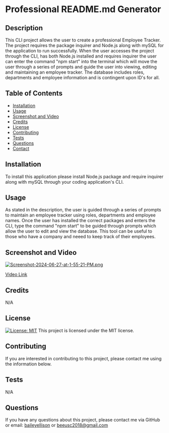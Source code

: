 # Professional README.md Generator

## Description
This CLI project allows the user to create a professional Employee Tracker. The project requires the package inquirer and Node.js along with mySQL for the application to run successfully. When the user accesses the project through the CLI, has both Node.js installed and requires inquirer the user can enter the command "npm start" into the terminal which will move the user through a series of prompts and guide the user into viewing, editing and maintaining an employee tracker. The database includes roles, departments and employee information and is contingent upon ID's for all.

## Table of Contents
* [Installation](#installation)
* [Usage](#usage)
* [Screenshot and Video](#screenshot-and-video)
* [Credits](#credits)
* [License](#license)
* [Contributing](#contributing)
* [Tests](#tests)
* [Questions](#questions)
* [Contact](#contact)

## Installation
To install this application please install Node.js package and require inquirer along with mySQL through your coding application's CLI.

## Usage
As stated in the description, the user is guided through a series of prompts to maintain an employee tracker using roles, departments and employee names. Once the user has installed the correct packages and enters the CLI, type the command "npm start" to be guided through prompts which allow the user to edit and view the database. This tool can be useful to those who have a company and neeed to keep track of their employees.

## Screenshot and Video
[![Screenshot-2024-06-27-at-1-55-21-PM.png](https://i.postimg.cc/j25QRPHH/Screenshot-2024-06-27-at-1-55-21-PM.png)](https://postimg.cc/N93r4yPF)

[Video Link](https://youtu.be/dLZDAYXQFag)


## Credits
N/A

## License 
[![License: MIT](https://img.shields.io/badge/License-MIT-yellow.svg)](https://opensource.org/licenses/MIT)
This project is licensed under the MIT license.

## Contributing
If you are interested in contributing to this project, please contact me using the information below. 

## Tests
 N/A

## Questions
If you have any questions about this project, please contact me via GitHub or email: [baileyellison](https://github.com/baileyellison) or beeusc2018@gmail.com
